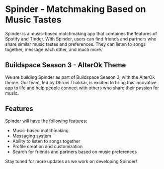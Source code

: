 # Spinder - Matchmaking Based on Music Tastes

Spinder is a music-based matchmaking app that combines the features of Spotify and Tinder. With Spinder, users can find friends and partners who share similar music tastes and preferences. They can listen to songs together, message each other, and much more.

## Buildspace Season 3 - AlterOk Theme

We are building Spinder as part of Buildspace Season 3, with the AlterOk theme. Our team, led by Dhruvi Thakkar, is excited to bring this innovative app to life and help people connect with others who share their passion for music.

## Features

Spinder will have the following features:

- Music-based matchmaking
- Messaging system
- Ability to listen to songs together
- Profile creation and customization
- Search for friends and partners based on music preferences

Stay tuned for more updates as we work on developing Spinder!
